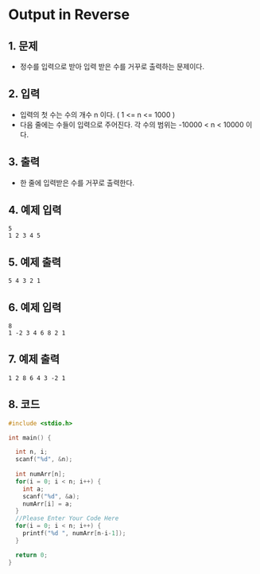 # Output in Reverse #

## 1. 문제
- 정수를 입력으로 받아 입력 받은 수를 거꾸로 출력하는 문제이다.

## 2. 입력
- 입력의 첫 수는 수의 개수 n 이다. ( 1 <= n <= 1000 ) 
- 다음 줄에는 수들이 입력으로 주어진다. 각 수의 범위는 -10000 < n < 10000 이다.

## 3. 출력
- 한 줄에 입력받은 수를 거꾸로 출력한다.

## 4. 예제 입력
```
5
1 2 3 4 5
```

## 5. 예제 출력
```
5 4 3 2 1
```

## 6. 예제 입력
```
8
1 -2 3 4 6 8 2 1
```

## 7. 예제 출력
```
1 2 8 6 4 3 -2 1
```

## 8. 코드
```c++
#include <stdio.h>

int main() {

  int n, i;
  scanf("%d", &n);
  
  int numArr[n];
  for(i = 0; i < n; i++) {
    int a;
    scanf("%d", &a);
    numArr[i] = a;
  }
  //Please Enter Your Code Here
  for(i = 0; i < n; i++) {
    printf("%d ", numArr[n-i-1]);
  }

  return 0;
}
```
